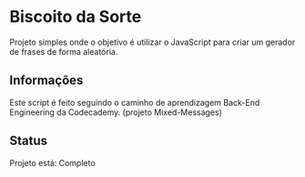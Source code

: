 # Biscoito da Sorte

Projeto simples onde o objetivo é utilizar o JavaScript para criar um gerador de frases de forma aleatória.

## Informações

Este script é feito seguindo o caminho de aprendizagem Back-End Engineering da Codecademy. (projeto Mixed-Messages)

## Status 

Projeto está: Completo 

